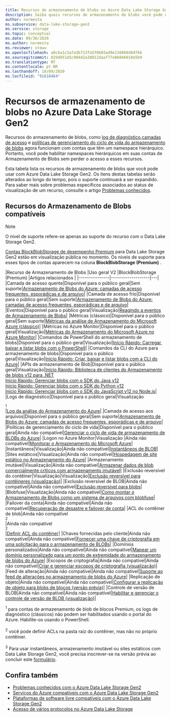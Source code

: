 ```yaml
---
title: Recursos de armazenamento de blobs no Azure Data Lake Storage Gen2 | Microsoft Docs
description: Saiba quais recursos de armazenamento de blobs você pode usar com Azure Data Lake Storage Gen2
author: normesta
ms.subservice: data-lake-storage-gen2
ms.service: storage
ms.topic: conceptual
ms.date: 09/30/2020
ms.author: normesta
ms.reviewer: stewu
ms.openlocfilehash: a0cba1c3a7a3b713fa5f0603ad9e116068d8df66
ms.sourcegitcommit: 829d951d5c90442a38012daaf77e86046018e5b9
ms.translationtype: MT
ms.contentlocale: pt-BR
ms.lasthandoff: 10/09/2020
ms.locfileid: "91618464"
---
```

# <a name="blob-storage-features-available-in-azure-data-lake-storage-gen2"></a>Recursos de armazenamento de blobs no Azure Data Lake Storage Gen2

Recursos do armazenamento de blobs, como [log de diagnóstico](../common/storage-analytics-logging.md),[camadas de acesso](storage-blob-storage-tiers.md) e [políticas de gerenciamento do ciclo de vida do armazenamento de blobs](storage-lifecycle-management-concepts.md) agora funcionam com contas que têm um namespace hierárquico. Portanto, você pode habilitar namespaces hierárquicos em suas contas de Armazenamento de Blobs sem perder o acesso a esses recursos.

Esta tabela lista os recursos de armazenamento de blobs que você pode usar com Azure Data Lake Storage Gen2. Os itens destas tabelas serão alterados ao longo do tempo, pois o suporte continuará a ser expandido. Para saber mais sobre problemas específicos associados ao status de visualização de um recurso, consulte o artigo [Problemas conhecidos](data-lake-storage-known-issues.md).

## <a name="supported-blob-storage-features"></a>Recursos do Armazenamento de Blobs compatíveis

> [!NOTE]
> O nível de suporte refere-se apenas ao suporte do recurso com o Data Lake Storage Gen2. 
>
> [Contas BlockBlobStorage de desempenho Premium](storage-blob-create-account-block-blob.md) para Data Lake Storage Gen2 estão em visualização pública no momento. Os níveis de suporte para esses tipos de contas aparecem na coluna **BlockBlobStorage (Premium)** .

|Recurso de Armazenamento de Blobs |Uso geral V2 |BlockBlobStorage (Premium) |Artigos relacionados |
|---------------|-------------------|---|
|Camada de acesso quente|Disponível para o público geral|Sem suporte|[Armazenamento de Blobs do Azure: camadas de acesso frequentes, esporádicas e de arquivo](storage-blob-storage-tiers.md)|
|Camada de acesso frio|Disponível para o público geral|Sem suporte|[Armazenamento de Blobs do Azure: camadas de acesso frequentes, esporádicas e de arquivo](storage-blob-storage-tiers.md)|
|Eventos|Disponível para o público geral|Visualização|[Reagindo a eventos de Armazenamento de Blobs](storage-blob-event-overview.md)|
|Métricas (clássico)|Disponível para o público geral|Sem suporte|[Métricas da análise de Armazenamento do Microsoft Azure (clássico)](../common/storage-analytics-metrics.md?toc=%2fazure%2fstorage%2fblobs%2ftoc.json)|
|Métricas no Azure Monitor|Disponível para o público geral|Visualização|[Métricas do Armazenamento do Microsoft Azure no Azure Monitor](../common/storage-metrics-in-azure-monitor.md?toc=%2fazure%2fstorage%2fblobs%2ftoc.json)|
|Comandos de PowerShell do armazenamento de blobs|Disponível para o público geral|Visualização|[Início Rápido: Carregar, baixar e listar blobs com o PowerShell](storage-quickstart-blobs-powershell.md)|
|Comandos da CLI do Azure para armazenamento de blobs|Disponível para o público geral|Visualização|[Início Rápido: Criar, baixar e listar blobs com a CLI do Azure](storage-quickstart-blobs-cli.md)|
|APIs de armazenamento de Blob|Disponível para o público geral|Visualização|[Início Rápido: Biblioteca de clientes do Armazenamento de blobs v12 para .NET](storage-quickstart-blobs-dotnet.md)<br>[Início Rápido: Gerenciar blobs com o SDK do Java v12](storage-quickstart-blobs-java.md)<br>[Início Rápido: Gerenciar blobs com o SDK do Python v12](storage-quickstart-blobs-python.md)<br>[Início Rápido: Gerenciar blobs com o SDK do JavaScript v12 no Node.js](storage-quickstart-blobs-nodejs.md)|
|Logs de diagnóstico|Disponível para o público geral|Visualização <div role="complementary" aria-labelledby="diagnostic-logging"><sup>1</sup></div> |[Log da análise do Armazenamento do Azure](../common/storage-analytics-logging.md?toc=%2fazure%2fstorage%2fblobs%2ftoc.json)|
|Camada de acesso aos arquivos|Disponível para o público geral|Sem suporte|[Armazenamento de Blobs do Azure: camadas de acesso frequentes, esporádicas e de arquivo](storage-blob-storage-tiers.md)|
|Políticas de gerenciamento do ciclo de vida|Disponível para o público geral|Ainda não compatível|[Gerenciar o ciclo de vida de armazenamento de BLOBs do Azure](storage-lifecycle-management-concepts.md)|
|Logon no Azure Monitor|Visualização |Ainda não compatível|[Monitorar o Armazenamento do Microsoft Azure](../common/monitor-storage.md)|
|Instantâneos|Visualização|Ainda não compatível|[Instantâneos de BLOB](snapshots-overview.md)|
|Sites estáticos|Visualização|Ainda não compatível|[Hospedagem de site estático no Armazenamento do Azure](storage-blob-static-website.md)|
|Armazenamento imutável|Visualização|Ainda não compatível|[Armazenar dados de blob comercialmente críticos com armazenamento imutável](storage-blob-immutable-storage.md)|
|Exclusão reversível do contêiner|Visualização|Visualização|[Exclusão reversível para contêineres (visualização)](soft-delete-container-overview.md)|
|Exclusão reversível de BLOB|Ainda não compatível|Ainda não compatível|[Exclusão reversível para blobs](storage-blob-soft-delete.md)|
|Blobfuse|Visualização|Ainda não compatível|[Como montar o Armazenamento de Blobs como um sistema de arquivos com blobfuse](storage-how-to-mount-container-linux.md)|
|Failover da conta|Ainda não compatível|Ainda não compatível|[Recuperação de desastre e failover de conta](../common/storage-disaster-recovery-guidance.md?toc=%2fazure%2fstorage%2fblobs%2ftoc.json)|
|ACL do contêiner de blob|Ainda não compatível<div role="complementary" aria-labelledby="blob-container-ACL"><sup>2</sup></div>|Ainda não compatível<div role="complementary" aria-labelledby="blob-container-ACL"><sup>2</sup></div>|[Definir ACL do contêiner](https://docs.microsoft.com/rest/api/storageservices/set-container-acl)|
|Chaves fornecidas pelo cliente|Ainda não compatível|Ainda não compatível|[Fornecer uma chave de criptografia em uma solicitação para o armazenamento de BLOBs](encryption-customer-provided-keys.md)|
|Domínios personalizados|Ainda não compatível|Ainda não compatível|[Mapear um domínio personalizado para um ponto de extremidade do armazenamento de blobs do Azure](storage-custom-domain-name.md)|
|Escopos de criptografia|Ainda não compatível|Ainda não compatível|[Criar e gerenciar escopos de criptografia (visualização)](encryption-scope-manage.md)|
|Feed de alteração|Ainda não compatível|Ainda não compatível|[Suporte ao feed de alterações no armazenamento de blobs do Azure](storage-blob-change-feed.md)|
|Replicação de objeto|Ainda não compatível|Ainda não compatível|[Configurar a replicação de objeto para blobs de blocos (versão prévia)](object-replication-configure.md)|
|Controle de versão de BLOB|Ainda não compatível|Ainda não compatível|[Habilitar e gerenciar o controle de versão de BLOB (visualização)](versioning-enable.md)|

<div id="diagnostic-logging"><sup>1</sup> para contas de armazenamento de blob de blocos Premium, os logs de diagnóstico (clássicos) não podem ser habilitados usando o portal do Azure. Habilite-os usando o PowerShell.</div><br>

<div id="blob-container-ACL"><sup>2</sup> você pode definir ACLs na pasta raiz do contêiner, mas não no próprio contêiner.</div><br>

<div id="preview-form"><sup>3</sup> Para usar instantâneos, armazenamento imutável ou sites estáticos com Data Lake Storage Gen2, você precisa inscrever-se na versão prévia ao concluir este <a href=https://forms.microsoft.com/Pages/ResponsePage.aspx?id=v4j5cvGGr0GRqy180BHbR2EUNXd_ZNJCq_eDwZGaF5VUOUc3NTNQSUdOTjgzVUlVT1pDTzU4WlRKRy4u>formulário</a>.  </div>

## <a name="see-also"></a>Confira também

- [Problemas conhecidos com o Azure Data Lake Storage Gen2](data-lake-storage-known-issues.md)
- [Serviços do Azure compatíveis com o Azure Data Lake Storage Gen2](data-lake-storage-supported-azure-services.md)
- [Plataformas de software livre compatíveis com o Azure Data Lake Storage Gen2](data-lake-storage-supported-open-source-platforms.md)
- [Acesso de vários protocolos no Azure Data Lake Storage](data-lake-storage-multi-protocol-access.md)
